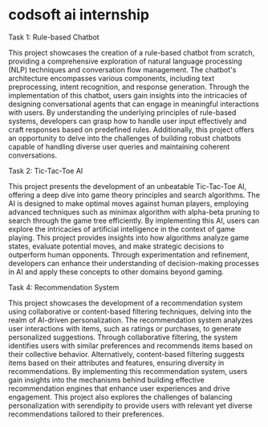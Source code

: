 # codsoft ai internship

Task 1: Rule-based Chatbot

This project showcases the creation of a rule-based chatbot from scratch, providing a comprehensive exploration of natural language processing (NLP) techniques and conversation flow
management. The chatbot's architecture encompasses various components, including text preprocessing, intent recognition, and response generation. Through the implementation of this chatbot,
users gain insights into the intricacies of designing conversational agents that can engage in meaningful interactions with users. By understanding the underlying principles of rule-based
systems, developers can grasp how to handle user input effectively and craft responses based on predefined rules. Additionally, this project offers an opportunity to delve into the
challenges of building robust chatbots capable of handling diverse user queries and maintaining coherent conversations.

Task 2: Tic-Tac-Toe AI

This project presents the development of an unbeatable Tic-Tac-Toe AI, offering a deep dive into game theory principles and search
algorithms. The AI is designed to make optimal moves
against human players, employing advanced techniques such as minimax algorithm with alpha-beta pruning to search through the game tree
efficiently. By implementing this AI, users can
explore the intricacies of artificial intelligence in the context of game playing. This project provides insights into how algorithms analyze game states, evaluate potential moves, and
make strategic decisions to outperform human opponents. Through experimentation and refinement, developers can enhance their understanding of decision-making processes in AI and apply
these concepts to other domains beyond gaming.

Task 4: Recommendation System

This project showcases the development of a recommendation system using collaborative or content-based filtering techniques, delving into the realm of AI-driven personalization. The
recommendation system analyzes user interactions with items, such as ratings or purchases, to generate personalized suggestions. Through collaborative filtering, the system identifies
users with similar preferences and recommends items based on their collective behavior. Alternatively, content-based filtering suggests items based on their attributes and features,
ensuring diversity in recommendations. By implementing this recommendation system, users gain insights into the mechanisms behind building effective recommendation engines that enhance
user experiences and drive engagement. This project also explores the challenges of balancing personalization with serendipity to provide users with relevant yet diverse recommendations
tailored to their preferences.
